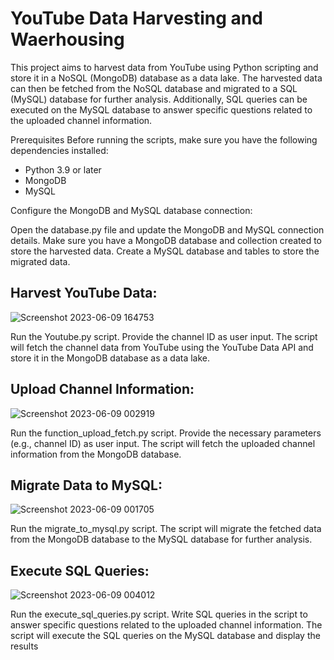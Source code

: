 # YouTube Data Harvesting and Waerhousing
This project aims to harvest data from YouTube using Python scripting and store it in a NoSQL (MongoDB) database as a data lake. The harvested data can then be fetched from the NoSQL database and migrated to a SQL (MySQL) database for further analysis. Additionally, SQL queries can be executed on the MySQL database to answer specific questions related to the uploaded channel information.

Prerequisites
Before running the scripts, make sure you have the following dependencies installed:

- Python 3.9 or later
- MongoDB
- MySQL

Configure the MongoDB and MySQL database connection:

Open the  database.py file and update the MongoDB and MySQL connection details.
Make sure you have a MongoDB database and collection created to store the harvested data.
Create a MySQL database and tables to store the migrated data.

## Harvest YouTube Data:
![Screenshot 2023-06-09 164753](https://github.com/SRIDHAR3131/YouTube-Data-Harvesting/assets/68391060/d0ffd6a0-fe35-4b9a-8894-d863b943dee3)

Run the Youtube.py script.
Provide the channel ID as user input.
The script will fetch the channel data from YouTube using the YouTube Data API and store it in the MongoDB database as a data lake.

## Upload Channel Information:
![Screenshot 2023-06-09 002919](https://github.com/SRIDHAR3131/YouTube-Data-Harvesting/assets/68391060/0d3d096b-11f1-42e8-8dad-9668adacef79)

Run the function_upload_fetch.py script.
Provide the necessary parameters (e.g., channel ID) as user input.
The script will fetch the uploaded channel information from the MongoDB database.

## Migrate Data to MySQL:
![Screenshot 2023-06-09 001705](https://github.com/SRIDHAR3131/YouTube-Data-Harvesting/assets/68391060/ca1890a2-cf35-4d8e-b288-eec8a8cf30c2)

Run the migrate_to_mysql.py script.
The script will migrate the fetched data from the MongoDB database to the MySQL database for further analysis.

## Execute SQL Queries:
![Screenshot 2023-06-09 004012](https://github.com/SRIDHAR3131/YouTube-Data-Harvesting/assets/68391060/d61a59a1-afcd-4947-ac96-99f6d223d65b)

Run the execute_sql_queries.py script.
Write SQL queries in the script to answer specific questions related to the uploaded channel information.
The script will execute the SQL queries on the MySQL database and display the results

